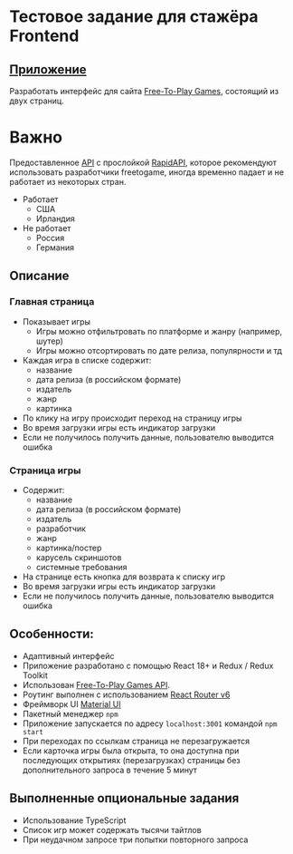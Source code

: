 # Тестовое задание для стажёра Frontend

## [Приложение](https://maksstv-avito-test-2023.netlify.app/)

Разработать интерфейс для сайта [Free-To-Play Games](https://www.freetogame.com/), состоящий из двух страниц.

# Важно 
Предоставленное [API](https://www.freetogame.com/api-doc) c прослойкой [RapidAPI](https://rapidapi.com/digiwalls/api/free-to-play-games-database), которое рекомендуют использовать разработчики freetogame, иногда временно падает и не работает из некоторых стран.

- Работает
  - США
  - Ирландия
- Не работает
  - Россия
  - Германия

## Описание

### Главная страница
- Показывает игры
    - Игры можно отфильтровать по платформе и жанру (например, шутер)
    - Игры можно отсортировать по дате релиза, популярности и тд
- Каждая игра в списке содержит:
	- название
	- дата релиза (в российском формате)
    - издатель
    - жанр
    - картинка
- По клику на игру происходит переход на страницу игры
- Во время загрузки игры есть индикатор загрузки
- Если не получилось получить данные, пользователю выводится ошибка
### Страница игры
- Содержит:	
	- название
	- дата релиза (в российском формате)
    - издатель
    - разработчик
    - жанр
    - картинка/постер
    - карусель скриншотов
    - системные требования
- На странице есть кнопка для возврата к списку игр
- Во время загрузки игры есть индикатор загрузки
- Если не получилось получить данные, пользователю выводится ошибка

## Особенности:

- Адаптивный интерфейс
- Приложение разработано с помощью React 18+ и Redux / Redux Toolkit
- Использован [Free-To-Play Games API](https://www.freetogame.com/api-doc).
- Роутинг выполнен с использованием [React Router v6](https://reactrouter.com/en/main)
- Фреймворк UI [Material UI](https://mui.com/)
- Пакетный менеджер `npm`
- Приложение запускается по адресу `localhost:3001` командой `npm start`
- При переходах по ссылкам страница не перезагружается
- Если карточка игры была открыта, то она доступна при последующих открытиях (перезагрузках) страницы без дополнительного запроса в течение 5 минут

## Выполненные опциональные задания
- Использование TypeScript
- Список игр может содержать тысячи тайтлов
- При неудачном запросе три попытки повторного запроса
